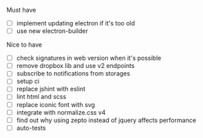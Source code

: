 Must have
- [ ] implement updating electron if it's too old
- [ ] use new electron-builder

Nice to have
- [ ] check signatures in web version when it's possible
- [ ] remove dropbox lib and use v2 endpoints
- [ ] subscribe to notifications from storages
- [ ] setup ci
- [ ] replace jshint with eslint
- [ ] lint html and scss
- [ ] replace iconic font with svg
- [ ] integrate with normalize.css v4
- [ ] find out why using zepto instead of jquery affects performance
- [ ] auto-tests